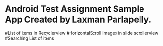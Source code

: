 # Android Test Assignment Sample App Created by Laxman Parlapelly.

#List of items in Recyclerview
#HorizontalScroll images in slide scrollerview
#Searching List of items